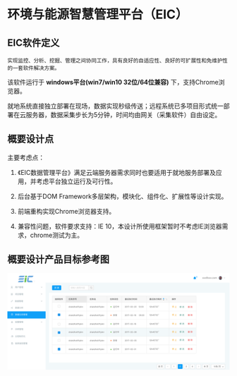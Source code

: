 # 环境与能源智慧管理平台（EIC）

## EIC软件定义

```
实现监控、分析、挖掘、管理之间协同工作，具有良好的自适应性、良好的可扩展性和免维护性的一套软件解决方案。
```

该软件运行于 **windows平台\(win7/win10 32位/64位兼容\)** 下，支持Chrome浏览器。

就地系统直接独立部署在现场，数据实现秒级传送；远程系统已多项目形式统一部署在云服务器，数据采集步长为5分钟，时间均由网关（采集软件）自由设定。

## 概要设计点

主要考虑点：

1. 《EIC数据管理平台》满足云端服务器需求同时也要适用于就地服务部署及应用，并考虑平台独立运行及可行性。

2. 后台基于DOM Framework多层架构，模块化、组件化、扩展性等设计实现。

3. 前端重构实现Chrome浏览器支持。

4. 兼容性问题，软件要求支持：IE 10，本设计所使用框架暂时不考虑IE浏览器需求，chrome测试为主。

## 概要设计产品目标参考图

![](/assets/数据任务管理.png)

